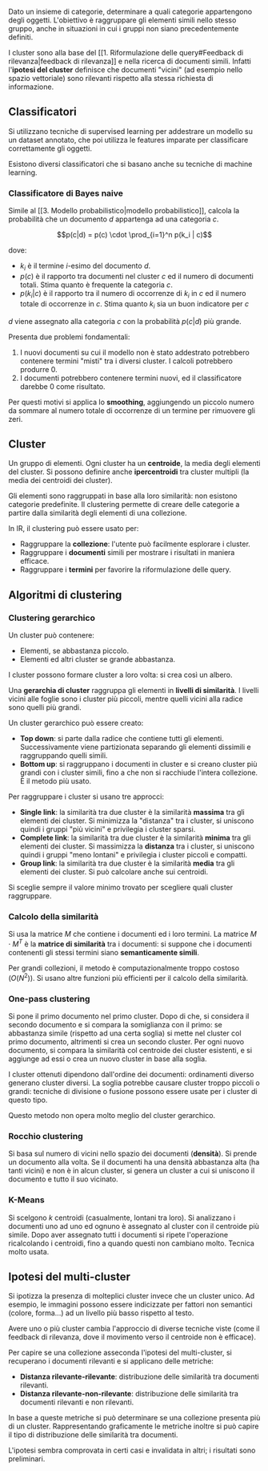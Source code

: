 Dato un insieme di categorie, determinare a quali categorie appartengono degli oggetti.
L'obiettivo è raggruppare gli elementi simili nello stesso gruppo, anche in situazioni in cui i gruppi non siano precedentemente definiti.

I cluster sono alla base del [[1. Riformulazione delle query#Feedback di rilevanza|feedback di rilevanza]] e nella ricerca di documenti simili. Infatti l'**ipotesi del cluster** definisce che documenti "vicini" (ad esempio nello spazio vettoriale) sono rilevanti rispetto alla stessa richiesta di informazione.


## Classificatori

Si utilizzano tecniche di supervised learning per addestrare un modello su un dataset annotato, che poi utilizza le features imparate per classificare correttamente gli oggetti.

Esistono diversi classificatori che si basano anche su tecniche di machine learning.

### Classificatore di Bayes naive
Simile al [[3. Modello probabilistico|modello probabilistico]], calcola la probabilità che un documento $d$ appartenga ad una categoria $c$.

$$p(c|d) = p(c) \cdot \prod_{i=1}^n p(k_i | c)$$

dove:
- $k_i$ è il termine $i$-esimo del documento $d$.
- $p(c)$ è il rapporto tra documenti nel cluster $c$ ed il numero di documenti totali. Stima quanto è frequente la categoria $c$.
- $p(k_i|c)$ è il rapporto tra il numero di occorrenze di $k_i$ in $c$ ed il numero totale di occorrenze in $c$. Stima quanto $k_i$ sia un buon indicatore per $c$

$d$ viene assegnato alla categoria $c$ con la probabilità $p(c|d)$ più grande.

Presenta due problemi fondamentali:
1. I nuovi documenti su cui il modello non è stato addestrato potrebbero contenere termini "misti" tra i diversi cluster. I calcoli potrebbero produrre 0.
2. I documenti potrebbero contenere termini nuovi, ed il classificatore darebbe 0 come risultato.

Per questi motivi si applica lo **smoothing**, aggiungendo un piccolo numero da sommare al numero totale di occorrenze di un termine per rimuovere gli zeri.

## Cluster

Un gruppo di elementi. Ogni cluster ha un **centroide**, la media degli elementi del cluster. Si possono definire anche **ipercentroidi** tra cluster multipli (la media dei centroidi dei cluster).

Gli elementi sono raggruppati in base alla loro similarità: non esistono categorie predefinite. Il clustering permette di creare delle categorie a partire dalla similarità degli elementi di una collezione.

In IR, il clustering può essere usato per:
- Raggruppare la **collezione**: l'utente può facilmente esplorare i cluster.
- Raggruppare i **documenti** simili per mostrare i risultati in maniera efficace.
- Raggruppare i **termini** per favorire la riformulazione delle query.

## Algoritmi di clustering

### Clustering gerarchico
Un cluster può contenere:
- Elementi, se abbastanza piccolo.
- Elementi ed altri cluster se grande abbastanza.

I cluster possono formare cluster a loro volta: si crea così un albero.

Una **gerarchia di cluster** raggruppa gli elementi in **livelli di similarità**. I livelli vicini alle foglie sono i cluster più piccoli, mentre quelli vicini alla radice sono quelli più grandi.

Un cluster gerarchico può essere creato:
- **Top down**: si parte dalla radice che contiene tutti gli elementi. Successivamente viene partizionata separando gli elementi dissimili e raggruppando quelli simili.
- **Bottom up**: si raggruppano i documenti in cluster e si creano cluster più grandi con i cluster simili, fino a che non si racchiude l'intera collezione. È il metodo più usato.

Per raggruppare i cluster si usano tre approcci:
- **Single link**: la similarità tra due cluster è la similarità **massima** tra gli elementi dei cluster. Si minimizza la "distanza" tra i cluster, si uniscono quindi i gruppi "più vicini" e privilegia i cluster sparsi.
- **Complete link**: la similarità tra due cluster è la similarità **minima** tra gli elementi dei cluster. Si massimizza la **distanza** tra i cluster, si uniscono quindi i gruppi "meno lontani" e privilegia i cluster piccoli e compatti.
- **Group link**: la similarità tra due cluster è la similarità **media** tra gli elementi dei cluster. Si può calcolare anche sui centroidi.

Si sceglie sempre il valore minimo trovato per scegliere quali cluster raggruppare.

### Calcolo della similarità
Si usa la matrice $M$ che contiene i documenti ed i loro termini. La matrice $M \cdot M^T$ è la **matrice di similarità** tra i documenti: si suppone che i documenti contenenti gli stessi termini siano **semanticamente simili**. 

Per grandi collezioni, il metodo è computazionalmente troppo costoso ($O(N^2)$). Si usano altre funzioni più efficienti per il calcolo della similarità.


### One-pass clustering

Si pone il primo documento nel primo cluster. Dopo di che, si considera il secondo documento e si compara la somiglianza con il primo: se abbastanza simile (rispetto ad una certa soglia) si mette nel cluster col primo documento, altrimenti si crea un secondo cluster. Per ogni nuovo documento, si compara la similarità col centroide dei cluster esistenti, e si aggiunge ad essi o crea un nuovo cluster in base alla soglia.

I cluster ottenuti dipendono dall'ordine dei documenti: ordinamenti diverso generano cluster diversi. La soglia potrebbe causare cluster troppo piccoli o grandi: tecniche di divisione o fusione possono essere usate per i cluster di questo tipo.

Questo metodo non opera molto meglio del cluster gerarchico.

### Rocchio clustering

Si basa sul numero di vicini nello spazio dei documenti (**densità**). 
Si prende un documento alla volta. Se il documenti ha una densità abbastanza alta (ha tanti vicini) e non è in alcun cluster, si genera un cluster a cui si uniscono il documento e tutto il suo vicinato.

### K-Means
Si scelgono $k$ centroidi (casualmente, lontani tra loro). Si analizzano i documenti uno ad uno ed ognuno è assegnato al cluster con il centroide più simile.
Dopo aver assegnato tutti i documenti si ripete l'operazione ricalcolando i centroidi, fino a quando questi non cambiano molto. Tecnica molto usata.

## Ipotesi del multi-cluster

Si ipotizza la presenza di molteplici cluster invece che un cluster unico. Ad esempio, le immagini possono essere indicizzate per fattori non semantici (colore, forma...) ad un livello più basso rispetto al testo.

Avere uno o più cluster cambia l'approccio di diverse tecniche viste (come il feedback di rilevanza, dove il movimento verso il centroide non è efficace).

Per capire se una collezione asseconda l'ipotesi del multi-cluster, si recuperano i documenti rilevanti e si applicano delle metriche:
- **Distanza rilevante-rilevante**: distribuzione delle similarità tra documenti rilevanti.
- **Distanza rilevante-non-rilevante**: distribuzione delle similarità tra documenti rilevanti e non rilevanti.

In base a queste metriche si può determinare se una collezione presenta più di un cluster.
Rappresentando graficamente le metriche inoltre si può capire il tipo di distribuzione delle similarità tra documenti.

L'ipotesi sembra comprovata in certi casi e invalidata in altri; i risultati sono preliminari.